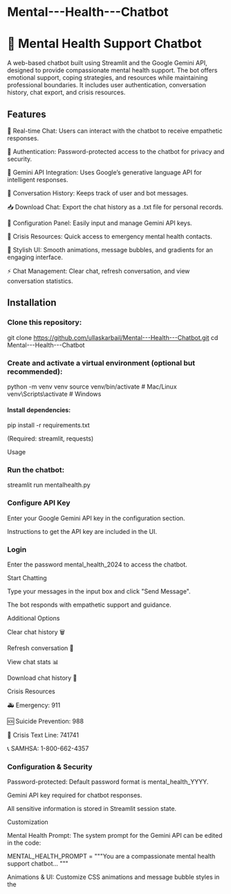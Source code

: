 # Mental---Health---Chatbot
# 🧠 Mental Health Support Chatbot

A web-based chatbot built using Streamlit and the Google Gemini API, designed to provide compassionate mental health support. The bot offers emotional support, coping strategies, and resources while maintaining professional boundaries. It includes user authentication, conversation history, chat export, and crisis resources.

## Features

💬 Real-time Chat: Users can interact with the chatbot to receive empathetic responses.

🔑 Authentication: Password-protected access to the chatbot for privacy and security.

🧩 Gemini API Integration: Uses Google’s generative language API for intelligent responses.

📝 Conversation History: Keeps track of user and bot messages.

📥 Download Chat: Export the chat history as a .txt file for personal records.

🧰 Configuration Panel: Easily input and manage Gemini API keys.

🚨 Crisis Resources: Quick access to emergency mental health contacts.

🎨 Stylish UI: Smooth animations, message bubbles, and gradients for an engaging interface.

⚡ Chat Management: Clear chat, refresh conversation, and view conversation statistics.

## Installation

### Clone this repository:

git clone https://github.com/ullaskarbail/Mental---Health---Chatbot.git
cd Mental---Health---Chatbot


### Create and activate a virtual environment (optional but recommended):

python -m venv venv
source venv/bin/activate   # Mac/Linux
venv\Scripts\activate      # Windows


#### Install dependencies:

pip install -r requirements.txt


(Required: streamlit, requests)

Usage

### Run the chatbot:

streamlit run mentalhealth.py


### Configure API Key

Enter your Google Gemini API key in the configuration section.

Instructions to get the API key are included in the UI.

### Login

Enter the password mental_health_2024 to access the chatbot.

Start Chatting

Type your messages in the input box and click "Send Message".

The bot responds with empathetic support and guidance.

Additional Options

Clear chat history 🗑️

Refresh conversation 🔄

View chat stats 📊

Download chat history 📝

Crisis Resources

🚑 Emergency: 911

🆘 Suicide Prevention: 988

💬 Crisis Text Line: 741741

📞 SAMHSA: 1-800-662-4357

### Configuration & Security

Password-protected: Default password format is mental_health_YYYY.

Gemini API key required for chatbot responses.

All sensitive information is stored in Streamlit session state.

Customization

Mental Health Prompt: The system prompt for the Gemini API can be edited in the code:

MENTAL_HEALTH_PROMPT = """You are a compassionate mental health support chatbot...
"""


Animations & UI: Customize CSS animations and message bubble styles in the <style> section.

Dependencies

Python 3.9+

Streamlit

Requests

License

This project is open-source for educational and personal use. Do not use it as a substitute for professional mental health services.

Disclaimer

This chatbot is not a replacement for professional therapy or medical advice. If you are in crisis, please contact emergency services immediately.
